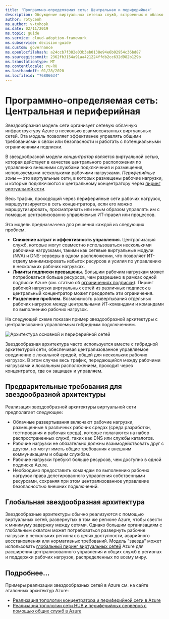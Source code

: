 ```yaml
---
title: 'Программно-определяемая сеть: Центральная и периферийная'
description: Обсуждение виртуальных сетевых служб, встроенных в облако.
author: rotycenh
ms.author: v-tyhopk
ms.date: 02/11/2019
ms.topic: guide
ms.service: cloud-adoption-framework
ms.subservice: decision-guide
ms.custom: governance
ms.openlocfilehash: a24ccb7f382e03b3eb0138e94e6b02954c36bd87
ms.sourcegitcommit: 2362fb3154a91aa421224ffdb2cc632d982b129b
ms.translationtype: MT
ms.contentlocale: ru-RU
ms.lasthandoff: 01/28/2020
ms.locfileid: "76806634"
---
```

# <a name="software-defined-networking-hub-and-spoke"></a>Программно-определяемая сеть: Центральная и периферийная

Звездообразная модель сети организует сетевую облачную инфраструктуру Azure в несколько взаимосвязанных виртуальных сетей. Эта модель позволяет эффективнее управлять общими требованиями к связи или безопасности и работать с потенциальными ограничениями подписки.

В звездообразной модели _концентратор_ является виртуальной сетью, которая действует в качестве центрального расположения по управлению внешними службами подключения и размещения, используемыми несколькими рабочими нагрузками. _Периферийные зоны_ — это виртуальные сети, в которых размещены рабочие нагрузки, и которые подключаются к центральному концентратору через [пиринг виртуальной сети](https://docs.microsoft.com/azure/virtual-network/virtual-network-peering-overview).

Весь трафик, проходящий через периферийные сети рабочих нагрузок, маршрутизируется в сеть концентратора, если его можно маршрутизировать, просматривать или иным образом управлять им с помощью централизованно управляемых ИТ-правил или процессов.

Эта модель предназначена для решения каждой из следующих проблем.

- **Снижение затрат и эффективность управления.** Централизация служб, которые могут совместно использоваться несколькими рабочими нагрузками, такими как сетевые виртуальные модули (NVA) и DNS-серверы в одном расположении, что позволяет ИТ-отделу минимизировать избыток ресурсов и усилия по управлению в нескольких рабочих нагрузках.
- **Лимиты подписки превышены.** Большим рабочим нагрузкам может потребоваться больше ресурсов, чем разрешено в рамках одной подписки Azure (см. статью об [ограничениях подписки](https://docs.microsoft.com/azure/azure-subscription-service-limits)). Пиринг рабочей нагрузки виртуальных сетей из различных подписок в центральный концентратор может преодолеть эти ограничения.
- **Разделение проблем.** Возможность развертывания отдельных рабочих нагрузок между центральными ИТ-командами и командами по выполнению рабочих нагрузок.

На следующей схеме показан пример звездообразной архитектуры с централизованно управляемым гибридным подключением.

![Архитектура основной и периферийной сетей](https://docs.microsoft.com/azure/architecture/reference-architectures/hybrid-networking/images/hub-spoke.png)

Звездообразная архитектура часто используется вместе с гибридной архитектурой сети, обеспечивая централизованное управляемое соединение с локальной средой, общей для нескольких рабочих нагрузок. В этом случае весь трафик, передающийся между рабочими нагрузками и локальным расположением, проходит через концентратор, где он защищен и управляем.

## <a name="hub-and-spoke-assumptions"></a>Предварительные требования для звездообразной архитектуры

Реализация звездообразной архитектуры виртуальной сети предполагает следующее:

- Облачные развертывания включают рабочие нагрузки, размещенные в различных рабочих средах (среда разработки, тестирования и рабочая среда), которые полагаются на набор распространенных служб, таких как DNS или службы каталогов.
- Рабочие нагрузки не обязательно должны взаимодействовать друг с другом, но могут иметь общие требования к внешним коммуникациям и общим службам.
- Рабочие нагрузки требуют больше ресурсов, чем доступно в одной подписке Azure.
- Необходимо предоставить командам по выполнению рабочих нагрузок права делегированного управления собственными ресурсами, сохраняя при этом централизованное управление безопасностью внешних подключений.

## <a name="global-hub-and-spoke"></a>Глобальная звездообразная архитектура

Звездообразные архитектуры обычно реализуются с помощью виртуальных сетей, развернутых в том же регионе Azure, чтобы свести к минимуму задержку между сетями. Однако большим организациям с глобальным охватом может потребоваться развернуть рабочие нагрузки в нескольких регионах в целях доступности, аварийного восстановления или нормативных требований. Модель "звезда" может использовать [глобальный пиринг виртуальных сетей](https://docs.microsoft.com/azure/virtual-network/virtual-network-peering-overview) Azure для расширения централизованного управления и общих служб в регионах и поддержки рабочих нагрузок, распределенных по всему миру.

## <a name="learn-more"></a>Подробнее…

Примеры реализации звездообразных сетей в Azure см. на сайте эталонных архитектур Azure:

- [Реализация топологии концентратора и периферийной сети в Azure](https://docs.microsoft.com/azure/architecture/reference-architectures/hybrid-networking/hub-spoke)
- [Реализация топологии сети HUB и периферийных серверов с помощью общих служб в Azure](https://docs.microsoft.com/azure/architecture/reference-architectures/hybrid-networking/shared-services)

